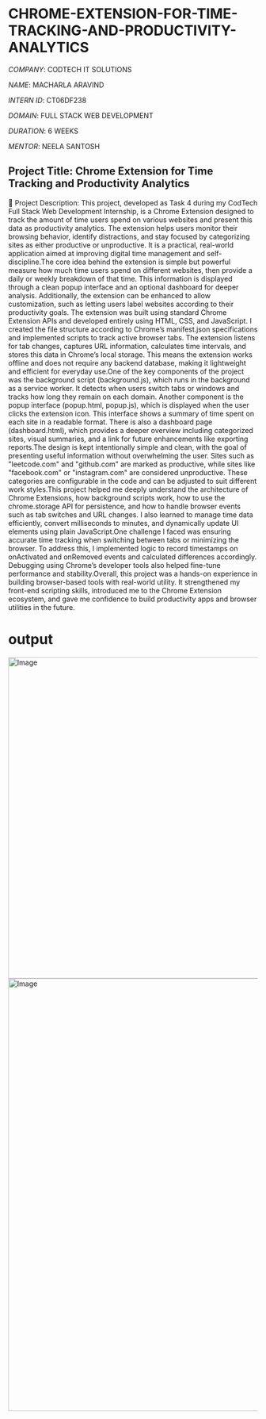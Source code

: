 # CHROME-EXTENSION-FOR-TIME-TRACKING-AND-PRODUCTIVITY-ANALYTICS

*COMPANY*: CODTECH IT SOLUTIONS

*NAME*: MACHARLA ARAVIND

*INTERN ID*: CT06DF238

*DOMAIN*: FULL STACK WEB DEVELOPMENT

*DURATION*: 6 WEEKS

*MENTOR*: NEELA SANTOSH

## Project Title: Chrome Extension for Time Tracking and Productivity Analytics
📝 Project Description:
This project, developed as Task 4 during my CodTech Full Stack Web Development Internship, is a Chrome Extension designed to track the amount of time users spend on various websites and present this data as productivity analytics. The extension helps users monitor their browsing behavior, identify distractions, and stay focused by categorizing sites as either productive or unproductive. It is a practical, real-world application aimed at improving digital time management and self-discipline.The core idea behind the extension is simple but powerful measure how much time users spend on different websites, then provide a daily or weekly breakdown of that time. This information is displayed through a clean popup interface and an optional dashboard for deeper analysis. Additionally, the extension can be enhanced to allow customization, such as letting users label websites according to their productivity goals.
The extension was built using standard Chrome Extension APIs and developed entirely using HTML, CSS, and JavaScript. I created the file structure according to Chrome’s manifest.json specifications and implemented scripts to track active browser tabs. The extension listens for tab changes, captures URL information, calculates time intervals, and stores this data in Chrome’s local storage. This means the extension works offline and does not require any backend database, making it lightweight and efficient for everyday use.One of the key components of the project was the background script (background.js), which runs in the background as a service worker. It detects when users switch tabs or windows and tracks how long they remain on each domain. Another component is the popup interface (popup.html, popup.js), which is displayed when the user clicks the extension icon. This interface shows a summary of time spent on each site in a readable format. There is also a dashboard page (dashboard.html), which provides a deeper overview including categorized sites, visual summaries, and a link for future enhancements like exporting reports.The design is kept intentionally simple and clean, with the goal of presenting useful information without overwhelming the user. Sites such as "leetcode.com" and "github.com" are marked as productive, while sites like "facebook.com" or "instagram.com" are considered unproductive. These categories are configurable in the code and can be adjusted to suit different work styles.This project helped me deeply understand the architecture of Chrome Extensions, how background scripts work, how to use the chrome.storage API for persistence, and how to handle browser events such as tab switches and URL changes. I also learned to manage time data efficiently, convert milliseconds to minutes, and dynamically update UI elements using plain JavaScript.One challenge I faced was ensuring accurate time tracking when switching between tabs or minimizing the browser. To address this, I implemented logic to record timestamps on onActivated and onRemoved events and calculated differences accordingly. Debugging using Chrome’s developer tools also helped fine-tune performance and stability.Overall, this project was a hands-on experience in building browser-based tools with real-world utility. It strengthened my front-end scripting skills, introduced me to the Chrome Extension ecosystem, and gave me confidence to build productivity apps and browser utilities in the future.

# output
<img width="780" height="648" alt="Image" src="https://github.com/user-attachments/assets/4ff5cefb-20b5-4c43-993e-e3abe3a7aff5" />


<img width="554" height="873" alt="Image" src="https://github.com/user-attachments/assets/03262b76-d943-4c00-b3c0-da9d22f244aa" />


